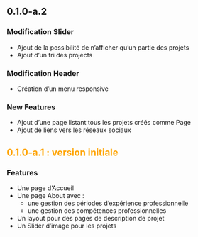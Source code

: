 ## 0.1.0-a.2

### Modification Slider

- Ajout de la possibilité de n’afficher qu’un partie des projets
- Ajout d’un tri des projects

### Modification Header

- Création d’un menu responsive

### New Features

- Ajout d’une page listant tous les projets créés comme Page
- Ajout de liens vers les réseaux sociaux

## <span style="color: orange">0.1.0-a.1 : version initiale</span>

### Features

- Une page d’Accueil
- Une page About avec :
    - une gestion des périodes d’expérience professionnelle
    - une gestion des compétences professionnelles
- Un layout pour des pages de description de projet
- Un Slider d’image pour les projets
